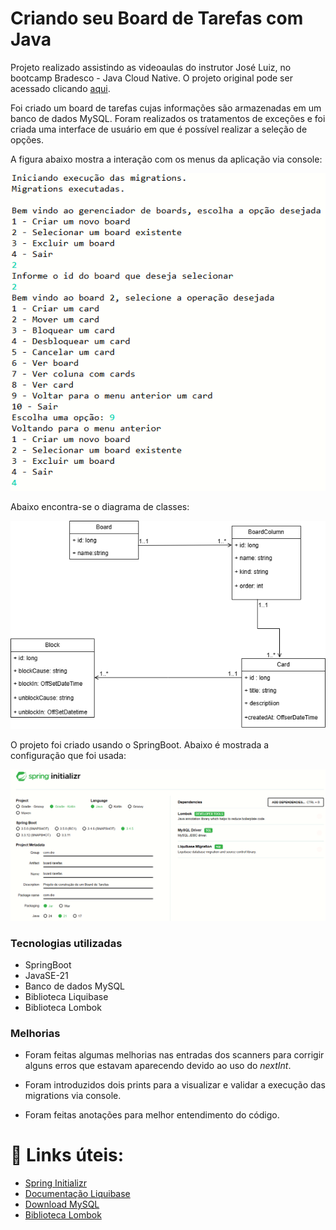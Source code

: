 # Criando seu Board de Tarefas com Java

Projeto realizado assistindo as videoaulas do instrutor José Luiz, no bootcamp Bradesco - Java Cloud Native. O projeto original pode ser acessado clicando [aqui](https://github.com/digitalinnovationone/board). 

Foi criado um board de tarefas cujas informações são armazenadas em um banco de dados MySQL. 
Foram realizados os tratamentos de exceções e foi criada uma interface de usuário em que é possível realizar a seleção de opções. 

A figura abaixo mostra a interação com os menus da aplicação via console: 

![console](images/console.PNG)


Abaixo encontra-se o diagrama de classes: 

![diagrama de classes](images/board.PNG)


O projeto foi criado usando o SpringBoot. Abaixo é mostrada a configuração que foi usada: 

![springboot](images/spring.PNG)

### Tecnologias utilizadas 

- SpringBoot
- JavaSE-21
- Banco de dados MySQL
- Biblioteca Liquibase
- Biblioteca Lombok


### Melhorias 

- Foram feitas algumas melhorias nas entradas dos scanners para corrigir alguns erros que estavam aparecendo devido ao uso do *nextInt*. 

- Foram introduzidos dois prints para a visualizar e validar a execução das migrations via console. 

- Foram feitas anotações para melhor entendimento do código.


# 🔎 Links úteis: 

- [Spring Initializr](https://start.spring.io/)
- [Documentação Liquibase](https://docs.liquibase.com/home.html)
- [Download MySQL](https://dev.mysql.com/downloads/mysql/)
- [Biblioteca Lombok](https://projectlombok.org/)